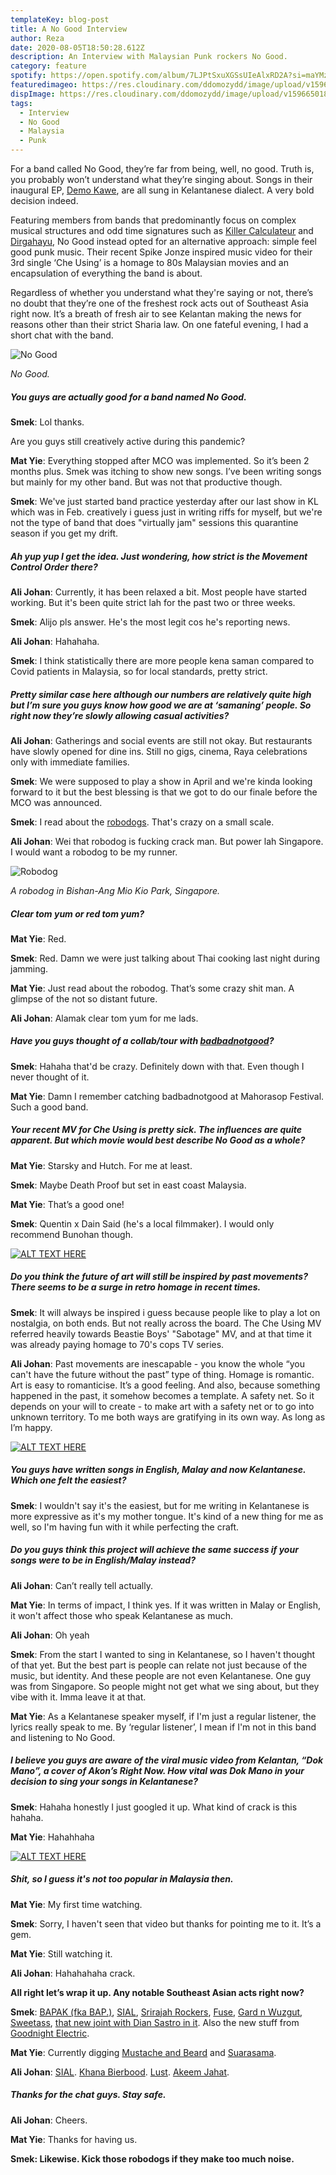 ```yaml
---
templateKey: blog-post
title: A No Good Interview
author: Reza
date: 2020-08-05T18:50:28.612Z
description: An Interview with Malaysian Punk rockers No Good.
category: feature
spotify: https://open.spotify.com/album/7LJPtSxuXGSsUIeAlxRD2A?si=maYMzx4JTxWAbgOYYITZ9w
featuredimageo: https://res.cloudinary.com/ddomozydd/image/upload/v1596650090/nogoodbanner2_ojafij.jpg
dispImage: https://res.cloudinary.com/ddomozydd/image/upload/v1596650188/NOGOODCARD_fynx8d.jpg
tags:
  - Interview
  - No Good
  - Malaysia
  - Punk
---
```

For a band called No Good, they’re far from being, well, no good. Truth is, you probably won’t understand what they’re singing about. Songs in their inaugural EP, [Demo Kawe](https://nogoodisdead.bandcamp.com/album/demo-kawe-ep), are all sung in Kelantanese dialect. A very bold decision indeed. 

Featuring members from bands that predominantly focus on complex musical structures and odd time signatures such as [Killer Calculateur](https://killeurcalculateur.bandcamp.com/) and [Dirgahayu](https://drghy.bandcamp.com/), No Good instead opted for an alternative approach: simple feel good punk music. Their recent Spike Jonze inspired music video for their 3rd single ‘Che Using’ is a homage to 80s Malaysian movies and an encapsulation of everything the band is about. 

Regardless of whether you understand what they're saying or not, there’s no doubt that they’re one of the freshest rock acts out of Southeast Asia right now. It’s a breath of fresh air to see Kelantan making the news for reasons other than their strict Sharia law. On one fateful evening, I had a short chat with the band.

![](https://res.cloudinary.com/ddomozydd/image/upload/v1596652097/nogood_hqzwmo.jpg "No Good ")

*No Good.*

##### You guys are actually good for a band named No Good.

**Smek**: Lol thanks.

Are you guys still creatively active during this pandemic?

**Mat Yie**: Everything stopped after MCO was implemented. So it’s been 2 months plus. Smek was itching to show new songs. I’ve been writing songs but mainly for my other band. But was not that productive though.

**Smek**: We've just started band practice yesterday after our last show in KL which was in Feb. creatively i guess just in writing riffs for myself, but we're not the type of band that does "virtually jam" sessions this quarantine season if you get my drift.

##### Ah yup yup I get the idea. Just wondering, how strict is the Movement Control Order there?

**Ali Johan**: Currently, it has been relaxed a bit. Most people have started working. But it's been quite strict lah for the past two or three weeks.

**Smek**: Alijo pls answer. He's the most legit cos he's reporting news.

**Ali Johan**: Hahahaha.

**Smek**: I think statistically there are more people kena saman compared to Covid patients in Malaysia, so for local standards, pretty strict.

##### Pretty similar case here although our numbers are relatively quite high but I’m sure you guys know how good we are at ‘samaning’ people. So right now they’re slowly allowing casual activities?

**Ali Johan**: Gatherings and social events are still not okay. But restaurants have slowly opened for dine ins. Still no gigs, cinema, Raya celebrations only with immediate families.

**Smek**: We were supposed to play a show in April and we're kinda looking forward to it but the best blessing is that we got to do our finale before the MCO was announced.

**Smek**: I read about the [robodogs](https://www.channelnewsasia.com/news/singapore/covid-19-robot-dog-bishan-ang-mo-kio-park-safe-distance-nparks-12716124). That's crazy on a small scale.

**Ali Johan**: Wei that robodog is fucking crack man. But power lah Singapore. I would want a robodog to be my runner.

![](https://res.cloudinary.com/ddomozydd/image/upload/v1596653132/robodog_e3une3.jpg "Robodog")

*A robodog in Bishan-Ang Mio Kio Park, Singapore.*

##### Clear tom yum or red tom yum?

**Mat Yie**: Red.

**Smek**: Red. Damn we were just talking about Thai cooking last night during jamming.

**Mat Yie**: Just read about the robodog. That’s some crazy shit man. A glimpse of the not so distant future.

**Ali Johan**: Alamak clear tom yum for me lads.

##### Have you guys thought of a collab/tour with [badbadnotgood](https://badbadnotgood.bandcamp.com/)?

**Smek**: Hahaha that'd be crazy. Definitely down with that. Even though I never thought of it.

**Mat Yie**: Damn I remember catching badbadnotgood at Mahorasop Festival. Such a good band.

##### Your recent MV for Che Using is pretty sick. The influences are quite apparent. But which movie would best describe No Good as a whole?

**Mat Yie**: Starsky and Hutch. For me at least.

**Smek**: Maybe Death Proof but set in east coast Malaysia.

**Mat Yie**: That’s a good one!

**Smek**: Quentin x Dain Said (he's a local filmmaker). I would only recommend Bunohan though.

[![ALT TEXT HERE](https://img.youtube.com/vi/o-QTphk6_VU/0.jpg)](https://www.youtube.com/watch?v=o-QTphk6_VU)

[](https://www.youtube.com/watch?v=https://youtu.be/o-QTphk6_VU)

##### Do you think the future of art will still be inspired by past movements? There seems to be a surge in retro homage in recent times.

**Smek**: It will always be inspired i guess because people like to play a lot on nostalgia, on both ends. But not really across the board. The Che Using MV referred heavily towards Beastie Boys' "Sabotage" MV, and at that time it was already paying homage to 70's cops TV series.

**Ali Johan**: Past movements are inescapable - you know the whole “you can't have the future without the past” type of thing. Homage is romantic. Art is easy to romanticise. It’s a good feeling. And also, because something happened in the past, it somehow becomes a template. A safety net. So it depends on your will to create - to make art with a safety net or to go into unknown territory. To me both ways are gratifying in its own way. As long as I’m happy.

[![ALT TEXT HERE](https://img.youtube.com/vi/z5rRZdiu1UE/0.jpg)](https://www.youtube.com/watch?v=z5rRZdiu1UE)

[](https://www.youtube.com/watch?v=https://youtu.be/z5rRZdiu1UE)

##### You guys have written songs in English, Malay and now Kelantanese. Which one felt the easiest?

**Smek**: I wouldn't say it's the easiest, but for me writing in Kelantanese is more expressive as it's my mother tongue. It's kind of a new thing for me as well, so I'm having fun with it while perfecting the craft.

##### Do you guys think this project will achieve the same success if your songs were to be in English/Malay instead?

**Ali Johan**: Can’t really tell actually.

**Mat Yie**: In terms of impact, I think yes. If it was written in Malay or English, it won't affect those who speak Kelantanese as much.

**Ali Johan**: Oh yeah

**Smek**: From the start I wanted to sing in Kelantanese, so I haven't thought of that yet. But the best part is people can relate not just because of the music, but identity. And these people are not even Kelantanese. One guy was from Singapore. So people might not get what we sing about, but they vibe with it. Imma leave it at that.

**Mat Yie**: As a Kelantanese speaker myself, if I'm just a regular listener, the lyrics really speak to me. By ‘regular listener’, I mean if I'm not in this band and listening to No Good.

##### I believe you guys are aware of the viral music video from Kelantan, “Dok Mano”, a cover of Akon’s Right Now. How vital was Dok Mano in your decision to sing your songs in Kelantanese?

**Smek**: Hahaha honestly I just googled it up. What kind of crack is this hahaha.

**Mat Yie**: Hahahhaha

[![ALT TEXT HERE](https://img.youtube.com/vi/hMEMqpM0JjM/0.jpg)](https://www.youtube.com/watch?v=hMEMqpM0JjM)

##### Shit, so I guess it's not too popular in Malaysia then.

**Mat Yie**: My first time watching.

**Smek**: Sorry, I haven't seen that video but thanks for pointing me to it. It’s a gem.

**Mat Yie**: Still watching it.

**Ali Johan**: Hahahahaha crack.

**All right let’s wrap it up. Any notable Southeast Asian acts right now?**

**Smek**: [BAPAK (fka BAP.)](https://yosubap.bandcamp.com/), [SIAL](https://lavidaesunmus.bandcamp.com/album/sial-lp), [Srirajah Rockers](https://srirajahsoundsystem.bandcamp.com/track/know-yourself-srirajah-rockers), [Fuse](https://fusehc.bandcamp.com/album/this-segregation-will-end), [Gard n Wuzgut](https://gardwuzgut.bandcamp.com/), [Sweetass](https://sweetass.bandcamp.com/), [that new joint with Dian Sastro in it](https://youtu.be/wO5H4n4m5_E). Also the new stuff from [Goodnight Electric](https://goodnightelectric.bandcamp.com/).

**Mat Yie**: Currently digging [Mustache and Beard](https://open.spotify.com/album/1RswP3lOJ2cxBPtsYfxPn1?si=G2iQwtkdRG6m1Nu5-BvF1w) and [Suarasama](https://suarasama.bandcamp.com/).

**Ali Johan**: [SIAL](https://lavidaesunmus.bandcamp.com/album/sial-lp). [Khana Bierbood](https://khanabierboodgggb.bandcamp.com/album/strangers-from-the-far-east). [Lust](https://lustysounds.bandcamp.com/). [Akeem Jahat](https://open.spotify.com/album/4X1Nj3lyawNhMi3N8qCWMj?si=C5iE0kxSSfqXS5HgQrsKjw).

##### Thanks for the chat guys. Stay safe.

**Ali Johan**: Cheers.

**Mat Yie**: Thanks for having us.

**Smek: Likewise. Kick those robodogs if they make too much noise.**